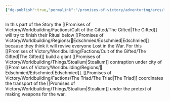 ```yaml
---
{"dg-publish":true,"permalink":"/promises-of-victory/adventuring/arcs/final-sacrifice/","title":"Final Sacrifice","noteIcon":"Arc","created":"2023-01-25T02:26:52.978+01:00","updated":"2023-04-07T13:29:48.358+02:00"}
---
```


In this part of the Story the [[Promises of Victory/Worldbuilding/Factions/Cult of the Gifted/The Gifted\|The Gifted]] will try to finish their Ritual below [[Promises of Victory/Worldbuilding/Regions/🏰Edschmied/Edschmied\|Edschmied]] because they think it will revive everyone Lost in the War.
For this [[Promises of Victory/Worldbuilding/Factions/Cult of the Gifted/The Gifted\|The Gifted]] build a giant [[Promises of Victory/Worldbuilding/Things/Stoalium\|Stoalium]] contraption under city of [[Promises of Victory/Worldbuilding/Regions/🏰Edschmied/Edschmied\|Edschmied]]. [[Promises of Victory/Worldbuilding/Factions/The Triad/The Triad\|The Triad]] coordinates the transport of the [[Promises of Victory/Worldbuilding/Things/Stoalium\|Stoalium]] under the pretext of making weapons for the war.  